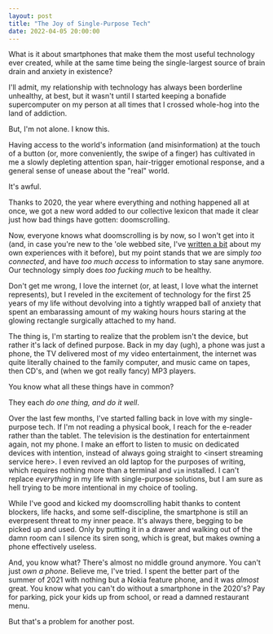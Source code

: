 ```yaml
---
layout: post
title: "The Joy of Single-Purpose Tech"
date: 2022-04-05 20:00:00
---
```


What is it about smartphones that make them the most useful technology ever
created, while at the same time being the single-largest source of brain drain
and anxiety in existence?

I'll admit, my relationship with technology has always been borderline unhealthy,
at best, but it wasn't until I started keeping a bonafide supercomputer on my
person at all times that I crossed whole-hog into the land of addiction.

But, I'm not alone. I know this.

Having access to the world's information (and misinformation) at the touch of a
button (or, more conveniently, the swipe of a finger) has cultivated in me a 
slowly depleting attention span, hair-trigger emotional response, and a general
sense of unease about the "real" world.

It's awful.

Thanks to 2020, the year where everything and nothing happened all at once, we
got a new word added to our collective lexicon that made it clear just how bad
things have gotten: doomscrolling.

Now, everyone knows what doomscrolling is by now, so I won't get into it (and, in
case you're new to the 'ole webbed site, I've
[written a bit](/2020/12/14/get-a-typewriter-write-a-friend.html) about my own
experiences with it before), but my point stands that we are simply *too
connected*, and have *too much access* to information to stay sane anymore. Our
technology simply does *too fucking much* to be healthy.

Don't get me wrong, I love the internet (or, at least, I love what the internet
represents), but I reveled in the excitement of technology for the first 25 years
of my life without devolving into a tightly wrapped ball of anxiety that spent
an embarassing amount of my waking hours hours staring at the glowing rectangle
surgically attached to my hand.

The thing is, I'm starting to realize that the problem isn't the device, but
rather it's lack of defined purpose. Back in my day (ugh), a phone was just a
phone, the TV delivered most of my video entertainment, the internet was quite
literally chained to the family computer, and music came on tapes, then CD's, and
(when we got really fancy) MP3 players.

You know what all these things have in common?

They each *do one thing, and do it well*.

Over the last few months, I've started falling back in love with my single-purpose
tech. If I'm not reading a physical book, I reach for the e-reader rather than 
the tablet. The television is the destination for entertainment again, not my
phone. I make an effort to listen to music on dedicated devices with intention,
instead of always going straight to \<insert streaming service here\>. I even
revived an old laptop for the purposes of writing, which requires nothing more
than a terminal and `vim` installed. I can't replace *everything* in my life with
single-purpose solutions, but I am sure as hell trying to be more intentional in
my choice of tooling.

While I've good and kicked my doomscrolling habit thanks to content blockers, 
life hacks, and some self-discipline, the smartphone is still an everpresent
threat to my inner peace. It's always there, begging to be picked up and used.
Only by putting it in a drawer and walking out of the damn room can I silence its
siren song, which is great, but makes owning a phone effectively useless.

And, you know what? There's almost no middle ground anymore. You can't just *own
a phone*. Believe me, I've tried. I spent the better part of the summer of 2021
with nothing but a Nokia feature phone, and it was *almost* great. You know what
you can't do without a smartphone in the 2020's? Pay for parking, pick your kids
up from school, or read a damned restaurant menu.

But that's a problem for another post.
